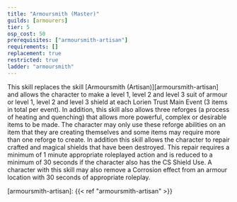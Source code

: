 ```yaml
---
title: "Armoursmith (Master)"
guilds: [armourers]
tier: 5
osp_cost: 50
prerequisites: ["armoursmith-artisan"]
requirements: []
replacement: true
restricted: true
ladder: "armoursmith"
---
```

This skill replaces the skill [Armoursmith (Artisan)][armoursmith-artisan] and allows the character to make a level 1, level 2 and level 3 suit of armour or level 1, level 2 and level 3 shield at each Lorien Trust Main Event (3 items in total per event). In addition, this skill also allows three reforges (a process of heating and quenching) that allows more powerful, complex or desirable items to be made. The character may only use these reforge abilities on an item that they are creating themselves and some items may require more than one reforge to create. In addition this skill allows the character to repair crafted and magical shields that have been destroyed. This repair requires a minimum of 1 minute appropriate roleplayed action and is reduced to a minimum of 30 seconds if the character also has the CS Shield Use. A character with this skill may also remove a Corrosion effect from an armour location with 30 seconds of appropriate roleplay.

[armoursmith-artisan]: {{< ref "armoursmith-artisan" >}}